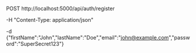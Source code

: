 POST 
http://localhost:5000/api/auth/register

-H 
"Content-Type: application/json"

-d 
 {"firstName":"John","lastName":"Doe","email":"john@example.com","password":"SuperSecret123"}
